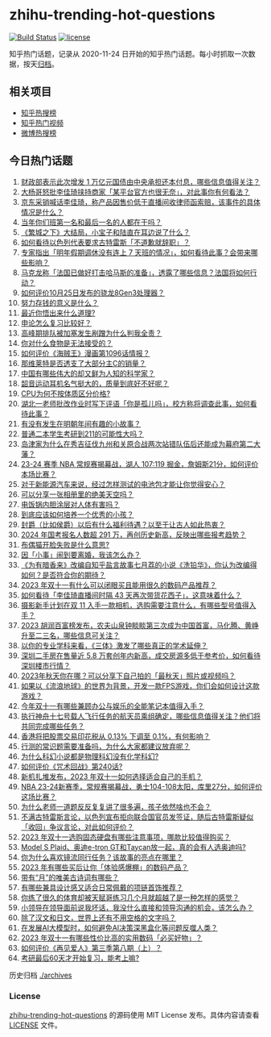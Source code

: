 # zhihu-trending-hot-questions

[![Build Status](https://github.com/justjavac/zhihu-trending-hot-questions/workflows/ci/badge.svg?branch=master)](https://github.com/justjavac/zhihu-trending-hot-questions/actions)
[![license](https://img.shields.io/github/license/justjavac/zhihu-trending-hot-questions)](https://github.com/justjavac/zhihu-trending-hot-questions/blob/master/LICENSE)

知乎热门话题，记录从 2020-11-24
日开始的知乎热门话题。每小时抓取一次数据，按天[归档](./archives)。

## 相关项目

- [知乎热搜榜](https://github.com/justjavac/zhihu-trending-top-search)
- [知乎热门视频](https://github.com/justjavac/zhihu-trending-hot-video)
- [微博热搜榜](https://github.com/justjavac/weibo-trending-hot-search)

## 今日热门话题

<!-- BEGIN -->
<!-- 最后更新时间 Thu Oct 26 2023 02:18:12 GMT+0800 (China Standard Time) -->

1. [财政部表示此次增发 1 万亿元国债由中央承担还本付息，哪些信息值得关注？](https://www.zhihu.com/question/627742163)
1. [大杨哥怒批李佳琦挟持商家「某平台官方也很无奈」，对此事你有何看法？](https://www.zhihu.com/question/627727252)
1. [京东采销喊话李佳琦，称产品因售价低于直播间收律师函索赔，该事件的具体情况是什么？](https://www.zhihu.com/question/627554145)
1. [当年你们班第一名和最后一名的人都在干吗？](https://www.zhihu.com/question/29634348)
1. [《繁城之下》大结局，小宝子和陆直在耳边说了什么？](https://www.zhihu.com/question/627313154)
1. [如何看待以色列代表要求古特雷斯「不道歉就辞职」？](https://www.zhihu.com/question/627717586)
1. [专家指出「明年假期调休没有连上 7 天班的情况」，如何看待此事？会带来哪些影响？](https://www.zhihu.com/question/627714041)
1. [马克龙称「法国已做好打击哈马斯的准备」，透露了哪些信息？法国将如何行动？](https://www.zhihu.com/question/627710350)
1. [如何评价10月25日发布的骁龙8Gen3处理器？](https://www.zhihu.com/question/627694406)
1. [努力存钱的意义是什么？](https://www.zhihu.com/question/627438288)
1. [最近你悟出来什么道理?](https://www.zhihu.com/question/603738353)
1. [申论怎么复习比较好？](https://www.zhihu.com/question/364463392)
1. [高峰期排队被加塞发生剐蹭为什么判我全责？](https://www.zhihu.com/question/627401861)
1. [你对什么食物是无法接受的？](https://www.zhihu.com/question/626580095)
1. [如何评价《海贼王》漫画第1096话情报？](https://www.zhihu.com/question/627693124)
1. [那维莱特是否透支了大部分主C的销量？](https://www.zhihu.com/question/627524271)
1. [中国有哪些伟大的却又鲜为人知的科学家？](https://www.zhihu.com/question/276416039)
1. [韶音运动耳机名气挺大的，质量到底好不好呢？](https://www.zhihu.com/question/475052787)
1. [CPU为何不按体质区分价格?](https://www.zhihu.com/question/627448001)
1. [湖北一老师批改作业时写下评语「你是孤儿吗」，校方称将调查此事，如何看待此事？](https://www.zhihu.com/question/627706474)
1. [有没有发生在明朝年间有趣的小故事？](https://www.zhihu.com/question/414513845)
1. [普通二本学生考研到211的可能性大吗？](https://www.zhihu.com/question/441866473)
1. [岛津家为什么在秀吉征伐九州和关原合战两次站错队伍后还能成为幕府第二大藩？](https://www.zhihu.com/question/40094565)
1. [23-24 赛季 NBA 常规赛揭幕战，湖人 107:119 掘金，詹姆斯21分，如何评价本场比赛？](https://www.zhihu.com/question/627693406)
1. [对于新能源汽车来说，经过怎样测试的电池包才能让你觉得安心？](https://www.zhihu.com/question/627737372)
1. [可以分享一张相册里的绝美天空吗？](https://www.zhihu.com/question/621097078)
1. [电饭锅内胆涂层对人体有害吗？](https://www.zhihu.com/question/19724194)
1. [到底应该如何培养一个优秀的小孩？](https://www.zhihu.com/question/493975306)
1. [封爵（比如侯爵）以后有什么福利待遇？以至于让古人如此热衷？](https://www.zhihu.com/question/598507850)
1. [2024 年国考报名人数超 291 万，再创历史新高，反映出哪些报考趋势？](https://www.zhihu.com/question/627612878)
1. [布偶猫开脸失败是什么意思?](https://www.zhihu.com/question/401002166)
1. [因「小事」闹到要离婚，我该怎么办？](https://www.zhihu.com/question/626762543)
1. [《为有暗香来》改编自知乎盐言故事七月荔的小说《洗铅华》，你认为改编得如何？是否符合你的期待？](https://www.zhihu.com/question/625974294)
1. [2023 年双十一有什么可以闭眼买且能用很久的数码产品推荐？](https://www.zhihu.com/question/627698510)
1. [如何看待「李佳琦直播间时隔 43 天再次带货花西子」，这意味着什么？](https://www.zhihu.com/question/627587141)
1. [摄影新手计划在双 11 入手一款相机，选购需要注意什么，有哪些型号值得入手？](https://www.zhihu.com/question/627699204)
1. [2023 胡润百富榜发布，农夫山泉钟睒睒第三次成为中国首富，马化腾、黄峥升至二三名，哪些信息可关注？](https://www.zhihu.com/question/627566774)
1. [以你的专业学科来看，《三体》激发了哪些真正的学术延伸？](https://www.zhihu.com/question/625764832)
1. [深圳二手房在售量近 5.8 万套创年内新高，成交房源多低于参考价，如何看待深圳楼市行情？](https://www.zhihu.com/question/627553297)
1. [2023年秋天你在哪？可以分享下自己拍的「最秋天」照片或视频吗？](https://www.zhihu.com/question/425116513)
1. [如果以《流浪地球》的世界为背景，开发一款FPS游戏，你们会如何设计这款游戏？](https://www.zhihu.com/question/627315110)
1. [今年双十一有哪些兼顾办公与娱乐的全能笔记本值得入手？](https://www.zhihu.com/question/627698324)
1. [执行神舟十七号载人飞行任务的航天员乘组确定，哪些信息值得关注？他们将共同完成哪些任务？](https://www.zhihu.com/question/627697792)
1. [香港将把股票交易印花税从 0.13% 下调至 0.1%，有何影响？](https://www.zhihu.com/question/627725529)
1. [行测的常识题需要准备吗，为什么大家都建议放弃呢？](https://www.zhihu.com/question/461522436)
1. [为什么科幻小说都是物理科幻没有化学科幻?](https://www.zhihu.com/question/362793138)
1. [如何评价《咒术回战》第240话?](https://www.zhihu.com/question/627697005)
1. [新机扎堆发布，2023 年双十一如何选择适合自己的手机？](https://www.zhihu.com/question/627698562)
1. [NBA 23-24新赛季，常规赛揭幕战，勇士104-108太阳，库里27分，如何评价这场比赛？](https://www.zhihu.com/question/627714150)
1. [为什么老师一道题反反复复讲了很多遍，孩子依然啥也不会？](https://www.zhihu.com/question/626281084)
1. [不满古特雷斯言论，以色列宣布拒向联合国官员发签证，随后古特雷斯疑似「收回」争议言论，对此如何评价？](https://www.zhihu.com/question/627773786)
1. [2023 年双十一选购固态硬盘有哪些注意事项，哪款比较值得购买？](https://www.zhihu.com/question/627699744)
1. [Model S Plaid、奥迪e-tron GT和Taycan放一起，真的会有人选奥迪吗?](https://www.zhihu.com/question/623276438)
1. [你为什么喜欢镜流同行任务？该故事的亮点在哪里？](https://www.zhihu.com/question/626321613)
1. [2023 年有哪些买后让你「体验感爆棚」的数码产品？](https://www.zhihu.com/question/627698111)
1. [带有“月”的唯美古诗词有哪些？](https://www.zhihu.com/question/627694067)
1. [有哪些兼具设计感又适合日常佩戴的项链首饰推荐？](https://www.zhihu.com/question/622957399)
1. [你练了很久的体育却被天赋哥练习几个月就超越了是一种怎样的感觉？](https://www.zhihu.com/question/627263032)
1. [小领导在领导面前说我坏话，我没什么直接和领导沟通的机会，该怎么办？](https://www.zhihu.com/question/627307392)
1. [除了汉文和日文，世界上还有不用空格的文字吗？](https://www.zhihu.com/question/23102799)
1. [在发展AI大模型时，如何避免AI决策深黑盒化等问题反噬人类？](https://www.zhihu.com/question/627548677)
1. [2023 年双十一有哪些性价比高的实用数码「必买好物」？](https://www.zhihu.com/question/627702061)
1. [如何评价《再见爱人》第三季第八期（上）？](https://www.zhihu.com/question/627549502)
1. [考研最后60天才开始复习，能考上嘛?](https://www.zhihu.com/question/626472369)

<!-- END -->

历史归档 [./archives](./archives)

### License

[zhihu-trending-hot-questions](https://github.com/justjavac/zhihu-trending-hot-questions)
的源码使用 MIT License 发布。具体内容请查看 [LICENSE](./LICENSE) 文件。
